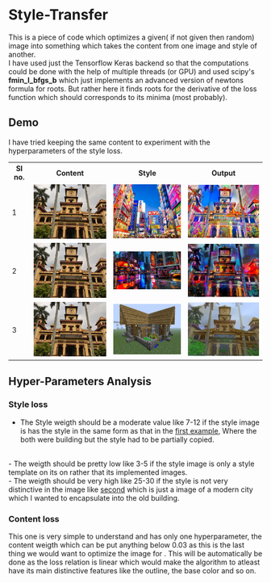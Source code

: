 # Style-Transfer
This is a piece of code which optimizes a given( if not given then random) image into something which takes the content from one image and style of another.
<br/>
I have used just the Tensorflow Keras backend so that the computations could be done with the help of multiple threads (or GPU) and used scipy's **fmin_l_bfgs_b** which just implements an advanced version of newtons formula for roots. But rather here it finds roots for the derivative of the loss function which should corresponds to its minima (most probably).
<br/>
## Demo
I have tried keeping the same content to experiment with the hyperparameters of the style loss.
<table>
<tr>
	<th>Sl no.</th>
	<th>Content</th>
	<th>Style</th>
	<th>Output</th>
</tr>
<tr>
	<td><a id="first">1</a></td>
	<td><img src="/content.jpg" width="250" /></td>
	<td><img src="/style.jpg" width="250" /></td>
	<td><img src="/outputs/combined2.jpg" width="250" /></td>
</tr>
<tr>
	<td><a id="second">2</a></td>
	<td><img src="/content.jpg" width="250" /></td>
	<td><img src="/style2.jpg"  width="250" /></td>
	<td><img src="/outputs-2/combined0.jpg" width="250" /></td>
</tr>
<tr>
	<td><a id="third">3</a></td>
	<td><img src="/content.jpg"  width="250" /></td>
	<td><img src="/style3.jpg"  width="250" /></td>
	<td><img src="/outputs-3/combined1.jpg" width="250" /></td>
</tr>
</table>

## Hyper-Parameters Analysis

### Style loss
- The Style weigth should be a moderate value like 7-12 if the style image is has the style in the same form as that in the <a href="#first">first example</a>, Where the both were building but the style had to be partially copied.
<br/>
- The weigth should be pretty low like 3-5 if the style image is only a style template on its on rather that its implemented images.
<br/>
- The weigth should be very high like 25-30 if the style is not very distinctive in the image like <a href="#second">second</a> which is just a image of a modern city which I wanted to encapsulate into the old building.

### Content loss
This one is very simple to understand and has only one hyperparameter, the content weigth which can be put anything below 0.03 as this is the last thing we would want to optimize the image for . This will be automatically be done as the loss relation is linear which would make the algorithm to atleast have its main distinctive features like the outline, the base color and so on.
